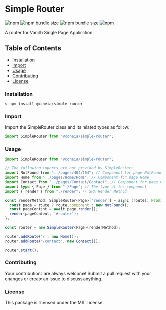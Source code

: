 # **Simple Router**

![npm](https://img.shields.io/npm/v/@coheia/simple-router)
![npm bundle size](https://img.shields.io/bundlephobia/min/@coheia/simple-router?color=1bbfc1)
![npm bundle size](https://img.shields.io/bundlephobia/minzip/@coheia/simple-router?color=1bbfc1)
![npm](https://img.shields.io/npm/dt/@coheia/simple-router?color=6d9c29)

A router for Vanilla Single Page Application.

## Table of Contents

- [Installation](#installation)
- [Import](#import)
- [Usage](#usage)
- [Contributing](#contributing)
- [License](#license)

### **Installation**

```console
$ npm install @coheia/simple-router
```

### **Import**

Import the SimpleRouter class and its related types as follow:

```typescript
import SimpleRouter from "@coheia/simple-router";
```

### **Usage**

```typescript
import SimpleRouter from "@coheia/simple-router";

// The following imports are not provided by SimpleRouter:
import NotFound from "../pages/404/404"; // Component for page NotFound
import Home from "../pages/Home/Home"; // Component for page Home
import Contact from "../pages/Contact/Contact"; // Component for page Contact
import type { Page } from "./Page"; // The type of the component
import { render } from "./render"; // SPA Render Method

const renderMethod: SimpleRouter<Page>['render'] = async (route): Promise<void> => {
  const page = route ? route.component : new NotFound();
  const pageContent = await page.render();
  render(pageContent, '#router');
};

const router = new SimpleRouter<Page>(renderMethod);

router.addRoute('/', new Home());
router.addRoute('/contact', new Contact());

router.start();
```

### **Contributing**

Your contributions are always welcome! Submit a pull request with your changes or create an issue to discuss anything.

### **License**

This package is licensed under the MIT License.
